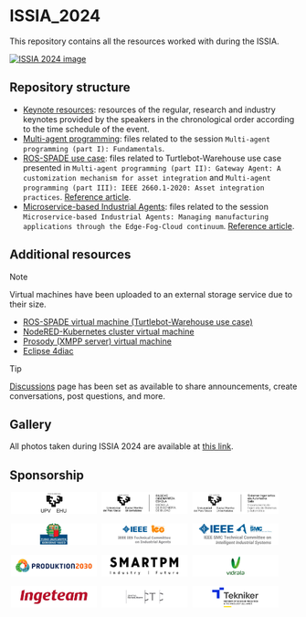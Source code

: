 # ISSIA_2024

This repository contains all the resources worked with during the ISSIA. 

[![ISSIA 2024 image](https://github.com/GCIS-UPV-EHU/ISSIA_2024/blob/main/images/image_ISSIA_2024.png)](https://www.ehu.eus/es/web/isa/issia-2024)

## Repository structure

- [Keynote resources](https://github.com/GCIS-UPV-EHU/ISSIA_2024/tree/main/keynote_resources): resources of the regular, research and industry keynotes provided by the speakers in the chronological order according to the time schedule of the event.
- [Multi-agent programming](https://github.com/GCIS-UPV-EHU/ISSIA_2024/tree/main/multi_agent_programming): files related to the session `Multi-agent programming (part I): Fundamentals`.
- [ROS-SPADE use case](https://github.com/GCIS-UPV-EHU/ISSIA_2024/tree/main/ros_spade_use_case): files related to Turtlebot-Warehouse use case presented in `Multi-agent programming (part II): Gateway Agent: A customization mechanism for asset integration` and `Multi-agent programming (part III): IEEE 2660.1-2020: Asset integration practices`. [Reference article](https://doi.org/10.1016/j.compind.2023.103859).
- [Microservice-based Industrial Agents](https://github.com/GCIS-UPV-EHU/ISSIA_2024/tree/main/microservice_based_industrial_agents): files related to the session `Microservice-based Industrial Agents: Managing manufacturing applications through the Edge-Fog-Cloud continuum`. [Reference article](https://doi.org/10.1016/j.future.2024.03.053).

## Additional resources

> [!NOTE]
> Virtual machines have been uploaded to an external storage service due to their size.

- [ROS-SPADE virtual machine (Turtlebot-Warehouse use case)](https://upvehueus-my.sharepoint.com/:u:/g/personal/aintzane_armentia_ehu_eus/EWdgaNVAHkJGnwb53DGHnhABnUEDh0XcUi9Qm4ViX2wWgg?e=I9aJH4)
- [NodeRED-Kubernetes cluster virtual machine](https://upvehueus-my.sharepoint.com/:u:/g/personal/aintzane_armentia_ehu_eus/EY-w9F3VoTxMs9CW_FSA5gYBzVL8bY1ptKDx24asLz0VcA?e=LzceYf)
- [Prosody (XMPP server) virtual machine](https://upvehueus-my.sharepoint.com/:u:/g/personal/aintzane_armentia_ehu_eus/EW9ZPY1C8ZhBvy3jdNVN3RIBgjU4DTgYTrsG50w1EQF9ng?e=ZUk6Oo)
- [Eclipse 4diac](https://upvehueus-my.sharepoint.com/:f:/g/personal/aintzane_armentia_ehu_eus/EqEXteC_KdNLnC5wAg1pRHgBv2I_wCjBVEm6AM4egmQO1g?e=SHKj0n)

> [!TIP]
> [Discussions](https://github.com/GCIS-UPV-EHU/ISSIA_2024/discussions) page has been set as available to share announcements, create conversations, post questions, and more.

## Gallery

All photos taken during ISSIA 2024 are available at [this link](https://upvehueus-my.sharepoint.com/:f:/g/personal/aintzane_armentia_ehu_eus/EipwA5SWT65LlN8PAOepk8IBiqlgidukecfBh9go3OD4hg?e=pc8CVl).

## Sponsorship

<p>
    <img src="images/ISSIA-2024%20-%20Sponsors%20-%20EHU.png" width="30%" hspace="2">
    <img src="images/ISSIA-2024%20-%20Sponsors%20-%20EIB.png" width="30%" hspace="2">
    <img src="images/ISSIA-2024%20-%20Sponsors%20-%20DISA.png" width="30%" hspace="2">
</p>

<p>
    <img src="images/ISSIA-2024%20-%20Sponsors%20-%20GB.png" width="30%" hspace="2">
    <img src="images/ISSIA-2024%20-%20Sponsors%20-%20IEEE-IES.png" width="30%" hspace="2">
    <img src="images/ISSIA-2024%20-%20Sponsors%20-%20IEEE-SMC.png" width="30%" hspace="2">
</p>

<p>
    <img src="images/ISSIA-2024%20-%20Sponsors%20-%20Produktion2030.png" width="30%" hspace="2">
    <img src="images/ISSIA-2024%20-%20Sponsors%20-%20SMARTPM.png" width="30%" hspace="2">
    <img src="images/ISSIA-2024%20-%20Sponsors%20-%20Vidrala.png" width="30%" hspace="2">
</p>

<p>
    <img src="images/ISSIA-2024%20-%20Sponsors%20-%20Ingeteam.png" width="30%" hspace="2">
    <img src="images/ISSIA-2024%20-%20Sponsors%20-%20CTC.png" width="30%" hspace="2">
    <img src="images/ISSIA-2024%20-%20Sponsors%20-%20Tekniker.png" width="30%" hspace="2">
</p>


